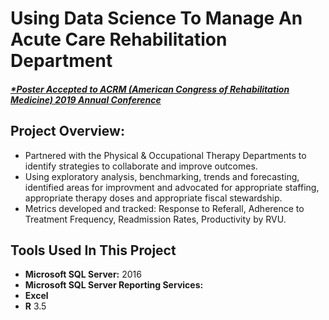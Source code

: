 # Using Data Science To Manage An Acute Care Rehabilitation Department
##### [*Poster Accepted to ACRM (American Congress of Rehabilitation Medicine) 2019 Annual Conference](https://acrm.org/meetings/2019-annual-conference/)

## Project Overview:
- Partnered with the Physical & Occupational Therapy Departments to identify strategies to collaborate and improve outcomes.
- Using exploratory analysis, benchmarking, trends and forecasting, identified areas for improvment and advocated for appropriate staffing, appropriate therapy doses and appropriate fiscal stewardship.
- Metrics developed and tracked:  Response to Referall, Adherence to Treatment Frequency, Readmission Rates, Productivity by RVU.
 
## Tools Used In This Project
- **Microsoft SQL Server:** 2016
- **Microsoft SQL Server Reporting Services:** 
- **Excel**
- **R** 3.5



